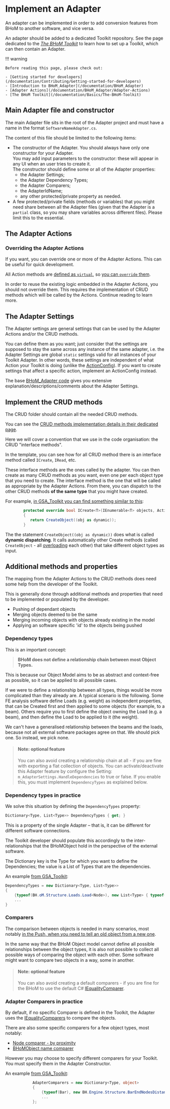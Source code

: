 # Implement an Adapter 

An adapter can be implemented in order to add conversion features from BHoM to another software, and vice versa.

An adapter should be added to a dedicated Toolkit repository. See the page dedicated to the _[The BHoM Toolkit](/documentation/Basics/The-BHoM-Toolkit)_ to learn how to set up a Toolkit, which can then contain an Adapter.



!!! warning

    Before reading this page, please check out:

    - [Getting started for developers](/documentation/Contributing/Getting-started-for-developers)
    - [Introduction to BHoM_Adapter](/documentation/BHoM_Adapter)
    - [Adapter Actions](/documentation/BHoM_Adapter/Adapter-Actions)
    - [The BHoM Toolkit](/documentation/Basics/The-BHoM-Toolkit)



## Main Adapter file and constructor
The main Adapter file sits in the root of the Adapter project and must have a name in the format `SoftwareNameAdapter.cs`.

The content of this file should be limited to the following items:
- The constructor of the Adapter. You should always have only one constructor for your Adapter.   
You may add input parameters to the constructor: these will appear in any UI when an user tries to create it.  
The constructor should define some or all of the Adapter properties:
   - the Adapter Settings;
   - the Adapter Dependency Types;
   - the Adapter Comparers;
   - the AdapterIdName;
   - any other protected/private property as needed.
- A few protected/private fields (methods or variables) that you might need share between all the Adapter files (given that the Adapter is a `partial` class, so you may share variables across different files). Please limit this to the essential.


## The Adapter Actions

### Overriding the Adapter Actions
If you want, you can override one or more of the Adapter Actions. This can be useful for quick development.
 
All Action methods are [defined as `virtual`](https://docs.microsoft.com/en-us/dotnet/csharp/language-reference/keywords/virtual), so [you can `override` them](https://docs.microsoft.com/en-us/dotnet/csharp/language-reference/keywords/override). 

In order to reuse the existing logic embedded in the Adapter Actions, you should not override them. This requires the implementation of CRUD methods which will be called by the Actions. Continue reading to learn more.

## The Adapter Settings
The Adapter settings are general settings that can be used by the Adapter Actions and/or the CRUD methods. 

You can define them as you want; just consider that the settings are supposed to stay the same across any instance of the same adapter, i.e. the Adapter Settings are global `static` settings valid for all instances of your Toolkit Adapter. In other words, these settings are independent of what Action your Toolkit is doing (unlike the [ActionConfig](/documentation/BHoM_Adapter/Adapter-Actions---advanced-parameters#actionconfig)). If you want to create settings that affect a specific action, implement an ActionConfig instead.

The base [BHoM_Adapter code](https://github.com/BHoM/BHoM_Adapter) gives you extensive explanation/descriptions/comments about the Adapter Settings. 

## Implement the CRUD methods

The CRUD folder should contain all the needed CRUD methods. 

You can see the [CRUD methods implementation details in their dedicated page](/documentation/BHoM_Adapter/The-CRUD-methods).

Here we will cover a convention that we use in the code organisation: the CRUD "interface methods".

In the template, you can see how for all CRUD method there is an interface method called `ICreate`, `IRead`, etc.

These interface methods are the ones called by the adapter. You can then create as many CRUD methods as you want, even one per each object type that you need to create. The interface method is the one that will be called as appropriate by the Adapter Actions. From there, you can dispatch to the other CRUD methods **of the same type** that you might have created.

For example, [in GSA_Toolkit you can find something similar to this](https://github.com/BHoM/GSA_Toolkit/blob/c5bcd1af40a51a9e1e850202523e5f00621edd1b/GSA_Adapter/CRUD/Create.cs#L42-L61):
```cs
        protected override bool ICreate<T>(IEnumerable<T> objects, ActionConfig actionConfig = null)
        {
           return CreateObject((obj as dynamic));
        }
```

The the statement `CreateObject((obj as dynamic))` does what is called **dynamic dispatching**. It calls automatically other Create methods (called `CreateObject` - all [overloading](https://www.geeksforgeeks.org/c-sharp-method-overloading/) each other) that take different object types as input.



## Additional methods and properties
The mapping from the Adapter Actions to the CRUD methods does need some help from the developer of the Toolkit. 

This is generally done through additional methods and properties that need to be implemented or populated by the developer.

* Pushing of dependant objects
* Merging objects deemed to be the same
* Merging incoming objects with objects already existing in the model
* Applying an software specific 'id' to the objects being pushed


### Dependency types

This is an important concept:

> **BHoM does not define a relationship chain between most Object Types.**

This is because our Object Model aims to be as abstract and context-free as possible, so it can be applied to all possible cases.

If we were to define a relationship between all types, things would be more complicated than they already are. A typical scenario is the following.
Some FE analysis software define Loads (e.g. weight) as independent properties, that can be Created first and then applied to some objects (for example, to a beam).
Others require you to first define the object owning the Load (e.g. a beam), and then define the Load to be applied to it (the weight).

We can't have a generalised relationship between the beams and the loads, because not all external software packages agree on that. We should pick one. So instead, we pick none.

> #### Note: optional feature
> You can also avoid creating a relationship chain at all - if you are fine with exporting a flat collection of objects.   You can activate/deactivate this Adapter feature by configure the Setting: `m_AdapterSettings.HandleDependencies` to true or false. If you enable this, you must implement `DependencyTypes` as explained below.


### Dependency types in practice
We solve this situation by defining the `DependencyTypes` property:
```cs
Dictionary<Type, List<Type>> DependencyTypes { get; }
```
This is a property of the single Adapter – that is, it can be different for different software connections.

The Toolkit developer should populate this accordingly to the inter-relationships that the BHoMObject hold in the perspective of the external software.

The Dictionary key is the Type for which you want to define the Dependencies; the value is a List of Types that are the dependencies.

An example [from GSA_Toolkit](https://github.com/BHoM/GSA_Toolkit/blob/c5bcd1af40a51a9e1e850202523e5f00621edd1b/GSA_Adapter/GSAAdapter.cs#L59-L68):
```cs
DependencyTypes = new Dictionary<Type, List<Type>>
{
    {typeof(BH.oM.Structure.Loads.Load<Node>), new List<Type> { typeof(Node) } },
    ...
}
```


### Comparers
The comparison between objects is needed in many scenarios, most notably [in the Push, when you need to tell an old object from a new one](/documentation/BHoM_Adapter/Adapter-Actions#push).

In the same way that the BHoM Object model cannot define all possible relationships between the object types, it is also not possible to collect all possible ways of comparing the object with each other. Some software might want to compare two objects in a way, some in another.

> #### Note: optional feature
> You can also avoid creating a default comparers - if you are fine for the BHoM to use the default C# [IEqualityComparer](https://msdn.microsoft.com/en-us/library/ms132151(v=vs.110).aspx).  

### Adapter Comparers in practice

By default, if no specific Comparer is defined in the Toolkit, the Adapter uses the [IEqualityComparers](https://msdn.microsoft.com/en-us/library/ms132151(v=vs.110).aspx) to compare the objects. 

There are also some specific comparers for a few object types, most notably:
* [Node comparer - by proximity](https://github.com/BHoM/BHoM_Engine/blob/master/Structure_Engine/Objects/EqualityComparers/NodeDistanceComparer.cs)
* [BHoMObject name comparer](https://github.com/BHoM/BHoM_Engine/blob/master/BHoM_Engine/Objects/EqualityComparers/BHoMObjectNameComparer.cs)

However you may choose to specify different comparers for your Toolkit. You must specify them in the Adapter Constructor.

An example [from GSA_Toolkit](https://github.com/BHoM/GSA_Toolkit/blob/c5bcd1af40a51a9e1e850202523e5f00621edd1b/GSA_Adapter/GSAAdapter.cs#L50-L57):
```cs
            AdapterComparers = new Dictionary<Type, object>
            {
                {typeof(Bar), new BH.Engine.Structure.BarEndNodesDistanceComparer(3) },
                ...
            };
```

